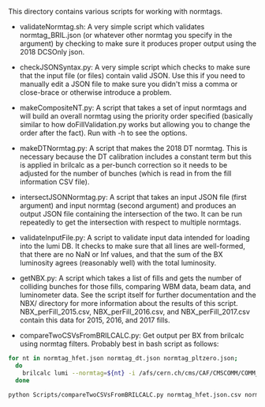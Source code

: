 This directory contains various scripts for working with normtags.

* validateNormtag.sh: A very simple script which validates normtag_BRIL.json (or whatever other normtag you specify in the argument) by checking to make sure it produces proper output using the 2018 DCSOnly json.

* checkJSONSyntax.py: A very simple script which checks to make sure that the input file (or files) contain valid JSON. Use this if you need to manually edit a JSON file to make sure you didn't miss a comma or close-brace or otherwise introduce a problem.

* makeCompositeNT.py: A script that takes a set of input normtags and will build an overall normtag using the priority order specified (basically similar to how doFillValidation.py works but allowing you to change the order after the fact). Run with -h to see the options.

* makeDTNormtag.py: A script that makes the 2018 DT normtag. This is necessary because the DT calibration includes a constant term but this is applied in brilcalc as a per-bunch correction so it needs to be adjusted for the number of bunches (which is read in from the fill information CSV file).

* intersectJSONNormtag.py: A script that takes an input JSON file (first argument) and input normtag (second argument) and produces an output JSON file containing the intersection of  the two. It can be run repeatedly to get the intersection with respect to multiple normtags.

* validateInputFile.py: A script to validate input data intended for loading into the lumi DB. It checks to make sure that all lines are well-formed, that there are no NaN or Inf values, and that the sum of the BX luminosity agrees (reasonably well) with the total luminosity.

* getNBX.py: A script which takes a list of fills and gets the number of colliding bunches for those fills, comparing WBM data, beam data, and luminometer data. See the script itself for further documentation and the NBX/ directory for more information about the results of this script. NBX_perFill_2015.csv, NBX_perFill_2016.csv, and NBX_perFill_2017.csv contain this data for 2015, 2016, and 2017 fills.

* compareTwoCSVsFromBRILCALC.py: Get output per BX from brilcalc using normtag filters. Probably best in bash script as follows:

```bash
for nt in normtag_hfet.json normtag_dt.json normtag_pltzero.json;
  do
    brilcalc lumi --normtag=${nt} -i /afs/cern.ch/cms/CAF/CMSCOMM/COMM_DQM/certification/Collisions17/13TeV/PromptReco/Cert_294927-306126_13TeV_PromptReco_Collisions17_JSON_MuonPhys.txt -u 'hz/ub' -o ${nt}.csv --output-style=csv --byls --tssec
  done

python Scripts/compareTwoCSVsFromBRILCALC.py normtag_hfet.json.csv normtag_pltzero.json.csv Scripts/NBX_perFill_2017.csv HFPLTFILTER
```

